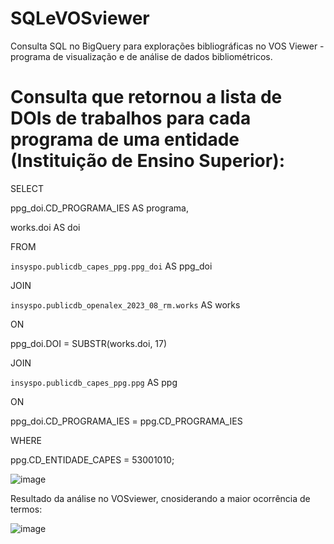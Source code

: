 # SQLeVOSviewer
Consulta SQL no BigQuery para explorações bibliográficas no VOS Viewer - programa de visualização e de análise de dados bibliométricos. 

# Consulta que retornou a lista de DOIs de trabalhos para cada programa de uma entidade (Instituição de Ensino Superior): 

SELECT

  ppg_doi.CD_PROGRAMA_IES AS programa,
  
  works.doi AS doi
  
FROM

  `insyspo.publicdb_capes_ppg.ppg_doi` AS ppg_doi
  
JOIN

  `insyspo.publicdb_openalex_2023_08_rm.works` AS works
  
ON

  ppg_doi.DOI = SUBSTR(works.doi, 17)
  
JOIN

  `insyspo.publicdb_capes_ppg.ppg` AS ppg
  
ON

  ppg_doi.CD_PROGRAMA_IES = ppg.CD_PROGRAMA_IES
  
WHERE

  ppg.CD_ENTIDADE_CAPES = 53001010;
  

![image](https://github.com/Saraiana/SQLeVOSviewer/assets/102194276/6504ff5a-5f2e-4493-bc94-8b64ea1fd945)

Resultado da análise no VOSviewer, cnosiderando a maior ocorrência de termos: 

![image](https://github.com/Saraiana/SQLeVOSviewer/assets/102194276/2de44cf3-9951-4ed1-a2ee-a1a34503a0f4)




  
